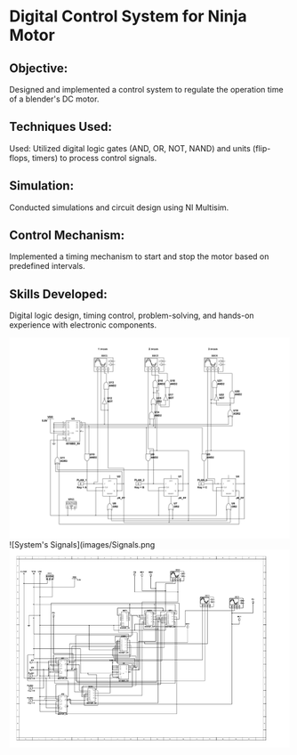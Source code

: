 # Digital Control System for Ninja Motor

## Objective:
Designed and implemented a control system to regulate the operation time of a blender's DC motor.
## Techniques Used:
Used: Utilized digital logic gates (AND, OR, NOT, NAND) and units (flip-flops, timers) to process control signals.
## Simulation: 
Conducted simulations and circuit design using NI Multisim.
## Control Mechanism:
Implemented a timing mechanism to start and stop the motor based on predefined intervals.
## Skills Developed:
Digital logic design, timing control, problem-solving, and hands-on experience with electronic components.

![Logic Level Schematic](images/Schematic.png)
![System's Signals](images/Signals.png
![Implementation](images/Implementation.png)







